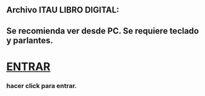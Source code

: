 ## Archivo ITAU LIBRO DIGITAL:
## Se recomienda ver desde PC. Se requiere teclado y parlantes.
# [ENTRAR](https://wtistudio.itch.io/el-heroe-y-el-mentiroso)
### hacer click para entrar.

